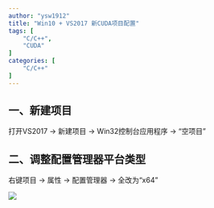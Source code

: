 ```yaml
---
author: "ysw1912"
title: "Win10 + VS2017 新CUDA项目配置"
tags: [
    "C/C++",
    "CUDA"
]
categories: [
    "C/C++"
]
---
```


## 一、新建项目

打开VS2017 → 新建项目 → Win32控制台应用程序 → “空项目”

## 二、调整配置管理器平台类型

右键项目 → 属性 → 配置管理器 → 全改为“x64”

![](./image/post/C&C++/CUDA01/01.png)

